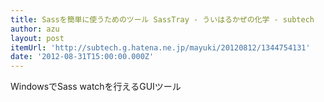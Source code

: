```yaml
---
title: Sassを簡単に使うためのツール SassTray - ういはるかぜの化学 - subtech
author: azu
layout: post
itemUrl: 'http://subtech.g.hatena.ne.jp/mayuki/20120812/1344754131'
date: '2012-08-31T15:00:00.000Z'
---
```

WindowsでSass watchを行えるGUIツール
